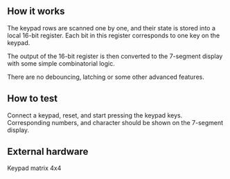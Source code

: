 <!---

This file is used to generate your project datasheet. Please fill in the information below and delete any unused
sections.

You can also include images in this folder and reference them in the markdown. Each image must be less than
512 kb in size, and the combined size of all images must be less than 1 MB.
-->

## How it works

The keypad rows are scanned one by one, and their state is
stored into a local 16-bit register. Each bit in this register
corresponds to one key on the keypad.

The output of the 16-bit register is then converted to the 
7-segment display with some simple combinatorial logic.

There are no debouncing, latching or some other advanced
features.

## How to test

Connect a keypad, reset, and start pressing the keypad keys.
Corresponding numbers, and character should be shown on the 
7-segment display.

## External hardware

Keypad matrix 4x4
